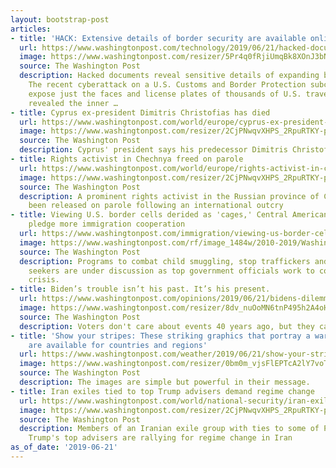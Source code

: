 ```yaml
---
layout: bootstrap-post
articles:
- title: 'HACK: Extensive details of border security are available online...'
  url: https://www.washingtonpost.com/technology/2019/06/21/hacked-documents-reveal-sensitive-details-expanding-border-surveillance/
  image: https://www.washingtonpost.com/resizer/5Pr4q0fRjiUmqBk8XOnJ3bNV8BA=/1484x0/arc-anglerfish-washpost-prod-washpost.s3.amazonaws.com/public/VNAQKKURGAI6TFLKRDBJDK24HA.jpg
  source: The Washington Post
  description: Hacked documents reveal sensitive details of expanding border surveillance
    The recent cyberattack on a U.S. Customs and Border Protection subcontractor didn’t
    expose just the faces and license plates of thousands of U.S. travelers. It also
    revealed the inner …
- title: Cyprus ex-president Dimitris Christofias has died
  url: https://www.washingtonpost.com/world/europe/cyprus-ex-president-dimitris-christofias-has-died/2019/06/21/67096028-943c-11e9-956a-88c291ab5c38_story.html
  image: https://www.washingtonpost.com/resizer/2CjPNwqvXHPS_2RpuRTKY-p3eVo=/1484x0/www.washingtonpost.com/pb/resources/img/twp-social-share.png
  source: The Washington Post
  description: Cyprus' president says his predecessor Dimitris Christofias has died.
- title: Rights activist in Chechnya freed on parole
  url: https://www.washingtonpost.com/world/europe/rights-activist-in-chechnya-freed-on-parole/2019/06/21/81e02c4e-943a-11e9-956a-88c291ab5c38_story.html
  image: https://www.washingtonpost.com/resizer/2CjPNwqvXHPS_2RpuRTKY-p3eVo=/1484x0/www.washingtonpost.com/pb/resources/img/twp-social-share.png
  source: The Washington Post
  description: A prominent rights activist in the Russian province of Chechnya has
    been released on parole following an international outcry
- title: Viewing U.S. border cells derided as 'cages,' Central American officials
    pledge more immigration cooperation
  url: https://www.washingtonpost.com/immigration/viewing-us-border-cells-derided-as-cages-central-american-officials-pledge-more-immigration-cooperation/2019/06/21/27c63c06-93c9-11e9-b570-6416efdc0803_story.html
  image: https://www.washingtonpost.com/rf/image_1484w/2010-2019/WashingtonPost/2019/06/21/National-Security/Images/CVH_8336.jpg?t=20170517
  source: The Washington Post
  description: Programs to combat child smuggling, stop traffickers and redirect asylum
    seekers are under discussion as top government officials work to contain humanitarian
    crisis.
- title: Biden’s trouble isn’t his past. It’s his present.
  url: https://www.washingtonpost.com/opinions/2019/06/21/bidens-dilemma/
  image: https://www.washingtonpost.com/resizer/8dv_nuOoMN6tnP495h2A4oHAJrE=/1484x0/arc-anglerfish-washpost-prod-washpost.s3.amazonaws.com/public/XZ7FVSUTVMI6TFLKRDBJDK24HA.jpg
  source: The Washington Post
  description: Voters don't care about events 40 years ago, but they care about now.
- title: 'Show your stripes: These striking graphics that portray a warming climate
    are available for countries and regions'
  url: https://www.washingtonpost.com/weather/2019/06/21/show-your-stripes-these-striking-graphics-that-portray-warming-climate-are-available-countries-regions/
  image: https://www.washingtonpost.com/resizer/0bm0m_vjsFlEPTcA2lY7voTyGn0=/1484x0/arc-anglerfish-washpost-prod-washpost.s3.amazonaws.com/public/RJHSLQOCYRCIRM3DUENOUISNIY.png
  source: The Washington Post
  description: The images are simple but powerful in their message.
- title: Iran exiles tied to top Trump advisers demand regime change
  url: https://www.washingtonpost.com/world/national-security/iran-exiles-tied-to-top-trump-advisers-demand-regime-change/2019/06/21/b3d93b54-9436-11e9-956a-88c291ab5c38_story.html
  image: https://www.washingtonpost.com/resizer/2CjPNwqvXHPS_2RpuRTKY-p3eVo=/1484x0/www.washingtonpost.com/pb/resources/img/twp-social-share.png
  source: The Washington Post
  description: Members of an Iranian exile group with ties to some of President Donald
    Trump's top advisers are rallying for regime change in Iran
as_of_date: '2019-06-21'
---
```


